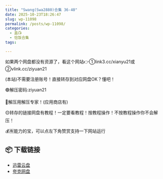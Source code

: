 ```yaml
---
title: "Swang(Swa2880)合集 36-40"
date: 2025-10-23T18:26:47
slug: wp-11098
permalink: /posts/wp-11098/
categories:
  - 盖📺
  - 恰饭合集
tags:

---
```


如果两个网盘都没有资源了，看这个网站👉①link3.cc/xianyu21或②vlink.cc/ziyuan21

(本站)不需要注册账号！直接转存到对应网盘OK？懂吧！

🟢解压密码:ziyuan21

🔵解压用解压专家！(应用商店有)

🟡转存的链接网盘有教程！一定要看教程！按教程操作！不按教程操作你不会解压！

💰🈶能力的宝，可以点左下角赞赏支持一下网站运行

## 📦 下载链接
- [迅雷云盘](https://blziyuan21.com/pay-download/11098?key=4dd06d401b&down_id=0)
- [夸克网盘](https://blziyuan21.com/pay-download/11098?key=4dd06d401b&down_id=1)

